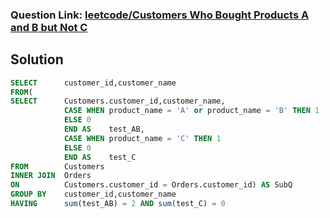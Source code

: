 ### Question Link: [leetcode/Customers Who Bought Products A and B but Not C](https://leetcode.com/problems/customers-who-bought-products-a-and-b-but-not-c/)

##  Solution
```sql
SELECT      customer_id,customer_name
FROM(
SELECT      Customers.customer_id,customer_name,
            CASE WHEN product_name = 'A' or product_name = 'B' THEN 1
            ELSE 0
            END AS    test_AB,
            CASE WHEN product_name = 'C' THEN 1
            ELSE 0
            END AS    test_C
FROM        Customers
INNER JOIN  Orders
ON          Customers.customer_id = Orders.customer_id) AS SubQ
GROUP BY    customer_id,customer_name
HAVING      sum(test_AB) = 2 AND sum(test_C) = 0
```
